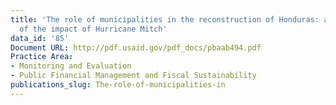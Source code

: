 ```yaml
---
title: 'The role of municipalities in the reconstruction of Honduras: an assesment
  of the impact of Hurricane Mitch'
data_id: '85'
Document URL: http://pdf.usaid.gov/pdf_docs/pbaab494.pdf
Practice Area:
- Monitoring and Evaluation
- Public Financial Management and Fiscal Sustainability
publications_slug: The-role-of-municipalities-in
---
```


